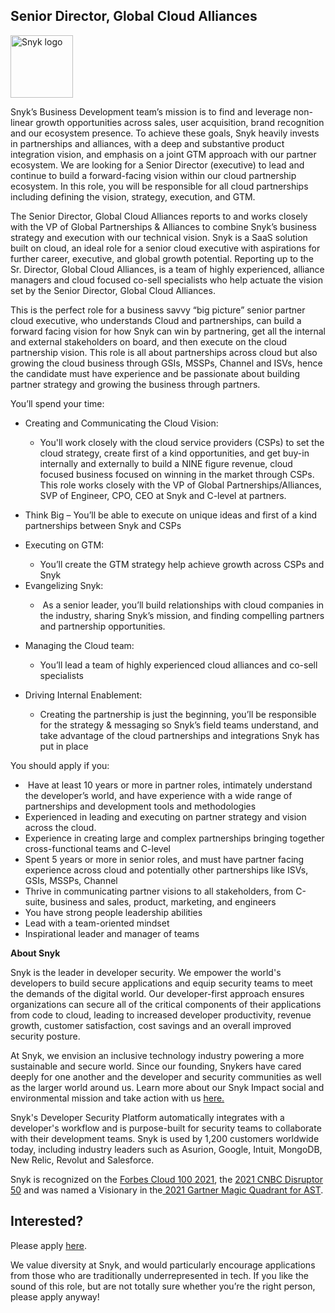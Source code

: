 Senior Director, Global Cloud Alliances
---

<img src="https://res.cloudinary.com/snyk/image/upload/v1537345894/press-kit/brand/logo-black.png" width="100" alt="Snyk logo" />

<p><span style="font-weight: 400;">Snyk’s Business Development team’s mission is to find and leverage non-linear growth opportunities across sales, user acquisition, brand recognition and our ecosystem presence. To achieve these goals, Snyk heavily invests in partnerships and alliances, with a deep and </span><span style="font-weight: 400;">substantive product integration vision, and emphasis on a joint GTM approach with our partner ecosystem. </span><span style="font-weight: 400;">We are looking for a Senior Director (executive) to lead and continue to build a forward-facing vision within our cloud partnership ecosystem. In this role, you will be responsible for all cloud partnerships including defining the vision, strategy, execution, and GTM.</span></p>
<p><span style="font-weight: 400;">The Senior Director, Global Cloud Alliances reports to and works closely with the VP of Global Partnerships &amp; Alliances to combine Snyk’s business strategy and execution with our technical vision. </span><span style="font-weight: 400;">Snyk is a SaaS solution built on cloud, an ideal role for a senior cloud executive with aspirations for further career, executive, and global growth potential. </span><span style="font-weight: 400;">Reporting up to the Sr. Director, Global Cloud Alliances, is a team of highly experienced, alliance managers and cloud focused co-sell specialists who help actuate the vision set by the Senior Director, Global </span><span style="font-weight: 400;">Cloud Alliances.</span></p>
<p><span style="font-weight: 400;">This is the perfect role for a business savvy “big picture” senior partner cloud executive, who understands Cloud and partnerships, can build a forward facing vision for how Snyk can win by partnering, get all the internal and external stakeholders on board, and then execute on the cloud partnership vision. This role is all about partnerships across cloud but also growing the </span><span style="font-weight: 400;">cloud business through GSIs, MSSPs, Channel and ISVs, hence the candidate must have experience and be passionate about building partner strategy and growing the business through partners.</span></p>
<p><span style="font-weight: 400;">You’ll spend your time:</span></p>
<ul>
<li style="font-weight: 400;"><span style="font-weight: 400;">Creating and Communicating the Cloud Vision:</span></li>
<ul>
<li style="font-weight: 400;"><span style="font-weight: 400;">You'll work closely with the cloud service providers (CSPs) to set the cloud strategy, create first of a kind opportunities, and get buy-in internally and externally to build a NINE figure revenue, cloud focused business focused on winning in the market through CSPs. This role works closely with the VP of Global Partnerships/Alliances, SVP of Engineer, CPO, CEO at Snyk </span>and C-level at partners.</li>
</ul>
</ul>
<ul>
<li style="font-weight: 400;"><span style="font-weight: 400;">Think Big – You’ll be able to execute on unique ideas and first of a kind partnerships between Snyk and CSPs</span></li>
</ul>
<ul>
<li style="font-weight: 400;"><span style="font-weight: 400;">Executing on GTM:</span></li>
<ul>
<li style="font-weight: 400;"><span style="font-weight: 400;">You’ll create the GTM strategy help achieve growth across CSPs and Snyk</span></li>
</ul>
<li style="font-weight: 400;"><span style="font-weight: 400;">Evangelizing Snyk:</span></li>
<ul>
<li style="font-weight: 400;"><span style="font-weight: 400;">&nbsp;</span><span style="font-weight: 400;">As a senior leader, you’ll build relationships with cloud companies in the industry, sharing Snyk’s mission, and finding compelling partners and partnership opportunities.</span></li>
</ul>
</ul>
<ul>
<li style="font-weight: 400;"><span style="font-weight: 400;">Managing the Cloud team:</span></li>
<ul>
<li style="font-weight: 400;"><span style="font-weight: 400;">You’ll lead a team of highly experienced cloud alliances and co-sell specialists</span></li>
</ul>
</ul>
<ul>
<li style="font-weight: 400;"><span style="font-weight: 400;">Driving Internal Enablement:</span></li>
<ul>
<li style="font-weight: 400;"><span style="font-weight: 400;">Creating the partnership is just the beginning, you’ll be responsible for the strategy &amp; messaging so Snyk’s field teams understand, and take advantage of the cloud partnerships and integrations Snyk has put in place</span></li>
</ul>
</ul>
<p><span style="font-weight: 400;">You should apply if you:</span></p>
<ul>
<li style="font-weight: 400;"><span style="font-weight: 400;">&nbsp;</span><span style="font-weight: 400;">Have at least 10 years or more in partner roles, intimately understand the developer’s world, and have experience with a wide range of partnerships and development tools and methodologies</span></li>
<li style="font-weight: 400;"><span style="font-weight: 400;">Experienced in leading and executing on partner strategy and vision across the cloud.</span></li>
<li style="font-weight: 400;"><span style="font-weight: 400;">Experience in creating large and complex partnerships bringing together cross-functional teams and C-level</span></li>
<li style="font-weight: 400;"><span style="font-weight: 400;">Spent 5 years or more in senior roles, and must have partner facing experience across cloud and potentially other partnerships like ISVs, GSIs, MSSPs, Channel</span></li>
<li style="font-weight: 400;"><span style="font-weight: 400;">Thrive in communicating partner visions to all stakeholders, from C-suite, business and sales, product, marketing, and engineers</span></li>
<li style="font-weight: 400;"><span style="font-weight: 400;">You have strong people leadership abilities</span></li>
<li style="font-weight: 400;"><span style="font-weight: 400;">Lead with a team-oriented mindset</span></li>
<li style="font-weight: 400;"><span style="font-weight: 400;">Inspirational leader and manager of teams</span></li>
</ul><div class="content-conclusion"><p><strong>About Snyk</strong></p>
<p><span style="font-weight: 400;">Snyk is the leader in developer security. We empower the world's developers to build secure applications and equip security teams to meet the demands of the digital world. Our developer-first approach ensures organizations can secure all of the critical components of their applications from code to cloud, leading to increased developer productivity, revenue growth, customer satisfaction, cost savings and an overall improved security posture.&nbsp;</span></p>
<p><span style="font-weight: 400;">At Snyk, we envision an inclusive technology industry powering a more sustainable and secure world.</span> <span style="font-weight: 400;">Since our founding, Snykers have cared deeply for one another and the developer and security communities as well as the larger world around us. Learn more about our Snyk Impact social and environmental mission and take action with us </span><a href="https://snyk.io/about/snyk-impact/"><span style="font-weight: 400;">here.</span></a></p>
<p><span style="font-weight: 400;">Snyk's Developer Security Platform automatically integrates with a developer's workflow and is purpose-built for security teams to collaborate with their development teams. Snyk is used by 1,200 customers worldwide today, including industry leaders such as Asurion, Google, Intuit, MongoDB, New Relic, Revolut and Salesforce.</span></p>
<p><span style="font-weight: 400;">Snyk is recognized on the </span><a href="https://www.forbes.com/cloud100/#6f24b5ba5f94"><span style="font-weight: 400;">Forbes Cloud 100 2021</span></a><span style="font-weight: 400;">, the </span><a href="https://www.cnbc.com/2021/05/25/these-are-the-2021-cnbc-disruptor-50-companies.html"><span style="font-weight: 400;">2021 CNBC Disruptor 50</span></a><span style="font-weight: 400;"> and was named a Visionary in the</span><a href="https://snyk.io/blog/snyk-visionary-2021-gartner-magic-quadrant-for-ast/"><span style="font-weight: 400;"> 2021 Gartner Magic Quadrant for AST</span></a><span style="font-weight: 400;">.</span></p></div>

Interested?
---

Please apply [here](https://boards.greenhouse.io/snyk/jobs/6148553002#app).

We value diversity at Snyk, and would particularly encourage applications from those who are traditionally underrepresented in tech.
If you like the sound of this role, but are not totally sure whether you’re the right person, please apply anyway!
